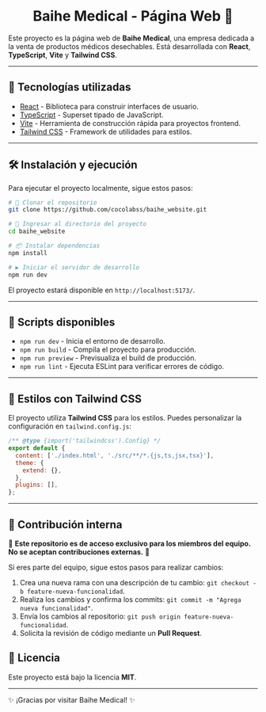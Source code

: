 <h1 style="text-align: center"> Baihe Medical - Página Web 🏥</h1>

Este proyecto es la página web de **Baihe Medical**, una empresa dedicada a la venta de productos médicos desechables. Está desarrollada con **React**, **TypeScript**, **Vite** y **Tailwind CSS**.

----------------

## 🚀 Tecnologías utilizadas

- [React](https://react.dev/) - Biblioteca para construir interfaces de usuario.
- [TypeScript](https://www.typescriptlang.org/) - Superset tipado de JavaScript.
- [Vite](https://vitejs.dev/) - Herramienta de construcción rápida para proyectos frontend.
- [Tailwind CSS](https://tailwindcss.com/) - Framework de utilidades para estilos.

----------------

## 🛠 Instalación y ejecución

Para ejecutar el proyecto localmente, sigue estos pasos:

```sh
# 📂 Clonar el repositorio
git clone https://github.com/cocolabss/baihe_website.git

# 📁 Ingresar al directorio del proyecto
cd baihe_website

# 📦 Instalar dependencias
npm install

# ▶️ Iniciar el servidor de desarrollo
npm run dev
```

El proyecto estará disponible en `http://localhost:5173/`.

----------------

## 📜 Scripts disponibles

- `npm run dev` - Inicia el entorno de desarrollo.
- `npm run build` - Compila el proyecto para producción.
- `npm run preview` - Previsualiza el build de producción.
- `npm run lint` - Ejecuta ESLint para verificar errores de código.

----------------

## 🎨 Estilos con Tailwind CSS

El proyecto utiliza **Tailwind CSS** para los estilos. Puedes personalizar la configuración en `tailwind.config.js`:

```js
/** @type {import('tailwindcss').Config} */
export default {
  content: ['./index.html', './src/**/*.{js,ts,jsx,tsx}'],
  theme: {
    extend: {},
  },
  plugins: [],
};
```

----------------

## 🤝 Contribución interna

🚨 **Este repositorio es de acceso exclusivo para los miembros del equipo. No se aceptan contribuciones externas.** 🚨

Si eres parte del equipo, sigue estos pasos para realizar cambios:

1. Crea una nueva rama con una descripción de tu cambio: `git checkout -b feature-nueva-funcionalidad`.
2. Realiza los cambios y confirma los commits: `git commit -m "Agrega nueva funcionalidad"`.
3. Envía los cambios al repositorio: `git push origin feature-nueva-funcionalidad`.
4. Solicita la revisión de código mediante un **Pull Request**.

## 📄 Licencia

Este proyecto está bajo la licencia **MIT**.

---

✨ ¡Gracias por visitar Baihe Medical! ✨